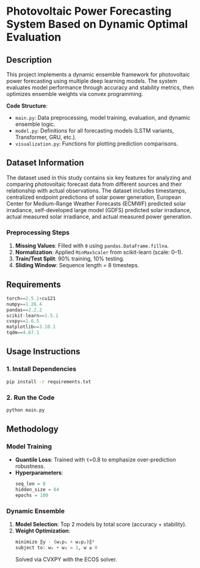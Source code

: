 # Photovoltaic Power Forecasting System Based on Dynamic Optimal Evaluation

## Description  
This project implements a dynamic ensemble framework for photovoltaic power forecasting using multiple deep learning models. The system evaluates model performance through accuracy and stability metrics, then optimizes ensemble weights via convex programming.  

**Code Structure**:  
- `main.py`: Data preprocessing, model training, evaluation, and dynamic ensemble logic.  
- `model.py`: Definitions for all forecasting models (LSTM variants, Transformer, GRU, etc.).  
- `visualization.py`: Functions for plotting prediction comparisons.  

## Dataset Information  
The dataset used in this study contains six key features for analyzing and comparing photovoltaic forecast data from different sources and their relationship with actual observations. The dataset includes timestamps, centralized endpoint predictions of solar power generation, European Center for Medium-Range Weather Forecasts (ECMWF) predicted solar irradiance, self-developed large model (GDFS) predicted solar irradiance, actual measured solar irradiance, and actual measured power generation.

### Preprocessing Steps  
1. **Missing Values**: Filled with `0` using `pandas.DataFrame.fillna`.  
2. **Normalization**: Applied `MinMaxScaler` from scikit-learn (scale: 0–1).  
3. **Train/Test Split**: 90% training, 10% testing.  
4. **Sliding Window**: Sequence length = 8 timesteps.  

## Requirements  
```python
torch==2.5.1+cu121
numpy==1.26.4
pandas==2.2.2
scikit-learn==1.5.1
cvxpy==1.6.5  
matplotlib==3.10.1
tqdm==4.67.1  
```

## Usage Instructions  
### 1. Install Dependencies  
```bash
pip install -r requirements.txt
```

### 2. Run the Code  
```bash
python main.py
```

## Methodology  
### Model Training  
- **Quantile Loss**: Trained with τ=0.8 to emphasize over-prediction robustness.  
- **Hyperparameters**:  
  ```python
  seq_len = 8       
  hidden_size = 64  
  epochs = 100       
  ```

### Dynamic Ensemble  
1. **Model Selection**: Top 2 models by total score (accuracy + stability).  
2. **Weight Optimization**:  
   ```python
   minimize ‖y - (w₁p₁ + w₂p₂)‖²  
   subject to: w₁ + w₂ = 1, w ≥ 0
   ```  
   Solved via CVXPY with the ECOS solver.  



